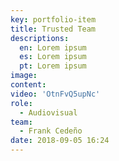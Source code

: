 ```yaml
---
key: portfolio-item
title: Trusted Team
descriptions:
  en: Lorem ipsum
  es: Lorem ipsum
  pt: Lorem ipsum
image:
content:
video: 'OtnFvQ5upNc'
role:
  - Audiovisual
team:
  - Frank Cedeño
date: 2018-09-05 16:24
---
```


